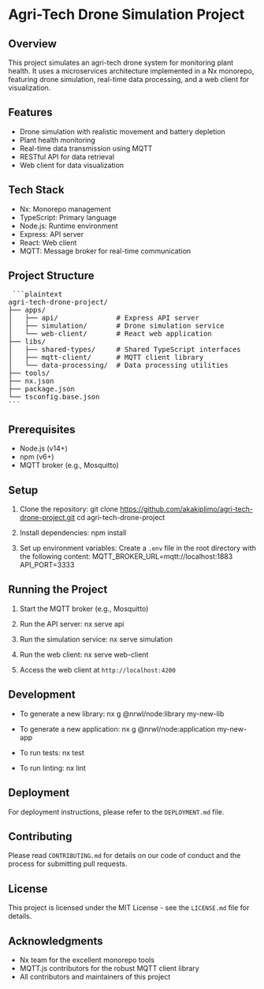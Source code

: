 # Agri-Tech Drone Simulation Project

## Overview

This project simulates an agri-tech drone system for monitoring plant health. It uses a microservices architecture implemented in a Nx monorepo, featuring drone simulation, real-time data processing, and a web client for visualization.

## Features

- Drone simulation with realistic movement and battery depletion
- Plant health monitoring
- Real-time data transmission using MQTT
- RESTful API for data retrieval
- Web client for data visualization

## Tech Stack

- Nx: Monorepo management
- TypeScript: Primary language
- Node.js: Runtime environment
- Express: API server
- React: Web client
- MQTT: Message broker for real-time communication

## Project Structure

<pre> ```plaintext 
agri-tech-drone-project/
├── apps/
│   ├── api/              # Express API server
│   ├── simulation/       # Drone simulation service
│   └── web-client/       # React web application
├── libs/
│   ├── shared-types/     # Shared TypeScript interfaces
│   ├── mqtt-client/      # MQTT client library
│   └── data-processing/  # Data processing utilities
├── tools/
├── nx.json
├── package.json
└── tsconfig.base.json
``` </pre>

## Prerequisites

- Node.js (v14+)
- npm (v6+)
- MQTT broker (e.g., Mosquitto)

## Setup

1. Clone the repository:
git clone https://github.com/akakiplimo/agri-tech-drone-project.git
cd agri-tech-drone-project

2. Install dependencies:
npm install

3. Set up environment variables:
Create a `.env` file in the root directory with the following content:
MQTT_BROKER_URL=mqtt://localhost:1883
API_PORT=3333

## Running the Project

1. Start the MQTT broker (e.g., Mosquitto)

2. Run the API server:
nx serve api

3. Run the simulation service:
nx serve simulation

4. Run the web client:
nx serve web-client

5. Access the web client at `http://localhost:4200`

## Development

- To generate a new library:
nx g @nrwl/node:library my-new-lib

- To generate a new application:
nx g @nrwl/node:application my-new-app

- To run tests:
nx test

- To run linting:
nx lint

## Deployment

For deployment instructions, please refer to the `DEPLOYMENT.md` file.

## Contributing

Please read `CONTRIBUTING.md` for details on our code of conduct and the process for submitting pull requests.

## License

This project is licensed under the MIT License - see the `LICENSE.md` file for details.

## Acknowledgments

- Nx team for the excellent monorepo tools
- MQTT.js contributors for the robust MQTT client library
- All contributors and maintainers of this project